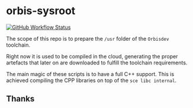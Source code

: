 # orbis-sysroot

[![GitHub Workflow Status](https://img.shields.io/github/workflow/status/orbisdev/orbis-sysroot/CI?label=CI&logo=github&style=for-the-badge)](https://github.com/orbisdev/orbis-sysroot/actions?query=workflow%3ACI)

The scope of this repo is to prepare the `/usr` folder of the `Orbisdev` toolchain.

Right now it is used to be compiled in the cloud, generating the proper artefacts that later on are downloaded to fulfill the toolchain requirements.

The main magic of these scripts is to have a full C++ support. 
This is achieved compiling the CPP libraries on top of the `sce libc internal`.

## Thanks